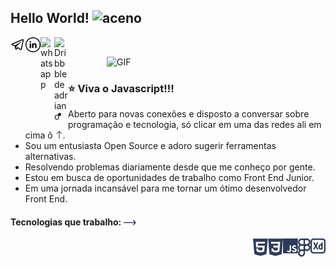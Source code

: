 ## Hello World! <img src="https://raw.githubusercontent.com/iampavangandhi/iampavangandhi/master/gifs/Hi.gif" alt="aceno" width="25px"></h2>

<a href="https://t.me/tadebrinkadriano">
  <img align="left" alt="telegram" width="24px" src="https://github.com/VamoCodar/VamoCodar/blob/main/image%202.png?raw=true" />
</a>

<a href="https://www.linkedin.com/in/4driano/">
  <img align="left" alt="Linkedin de adriano" width="24px" src="https://github.com/VamoCodar/VamoCodar/blob/main/linkedin-outline.png?raw=true" />
</a>

<a href="https://api.whatsapp.com/send?phone=5531998506206&text=ola%2C%20encontrei%20voc%C3%AA%20no%20github%20!!!">
  <img align="left" alt="whatsapp" width="22px" src="https://cdn.jsdelivr.net/npm/simple-icons@v3/icons/whatsapp.svg" />
</a>

<a href="https://dribbble.com/semnexo">
  <img align="left" alt="Dribbble de adriano" width="22px" src="https://cdn.jsdelivr.net/npm/simple-icons@v3/icons/dribbble.svg" />
</a>


&nbsp;



<img align="right" width="350px" alt="GIF" src="https://media.giphy.com/media/13HgwGsXF0aiGY/giphy.gif"  /> 


&nbsp;


### ⭐️ Viva o Javascript!!!
- Aberto para novas conexões e disposto a conversar sobre programação e tecnologia, só clicar em uma das redes ali em cima ô  <img  alt="seta" width="12px" src="https://github.com/VamoCodar/VamoCodar/blob/main/eff411f228d9f15fe132d326790b83e2.png?raw=true" />.
- Sou um entusiasta Open Source e adoro sugerir ferramentas alternativas.
- Resolvendo problemas diariamente desde que me conheço por gente.
- Estou em busca de oportunidades de trabalho como Front End Junior.
- Em uma jornada incansável para me tornar um ótimo desenvolvedor Front End.


#### Tecnologias que trabalho:  <img width="20px"  alt="seta" src="https://raw.githubusercontent.com/VamoCodar/VamoCodar/47d48e0010c1cc414f1e35b61d160a5738c7ca6d/thin_long_02_right.svg"  />


<img align="right" alt="adobe xd"  width="24px"  src="https://raw.githubusercontent.com/VamoCodar/VamoCodar/65bf0fe3b3a8cf0b896916696ae0c75157debb4e/Adobe_XD.svg" />
<img align="right" alt="figma"  width="20px"  src="https://raw.githubusercontent.com/VamoCodar/VamoCodar/4fa3b2ba7a5c2e8e9aaf23d86785b72517dbac5d/Figma.svg" />
<img align="right" alt="javascript"  width="24px"  src="https://raw.githubusercontent.com/VamoCodar/VamoCodar/4fa3b2ba7a5c2e8e9aaf23d86785b72517dbac5d/javascript.svg" />
<img align="right" alt="css3"  width="24px"  src="https://raw.githubusercontent.com/VamoCodar/VamoCodar/4fa3b2ba7a5c2e8e9aaf23d86785b72517dbac5d/css3.svg" />
<img align="right" alt="html5"  width="24px"  src="https://raw.githubusercontent.com/VamoCodar/VamoCodar/4fa3b2ba7a5c2e8e9aaf23d86785b72517dbac5d/html5.svg" />



